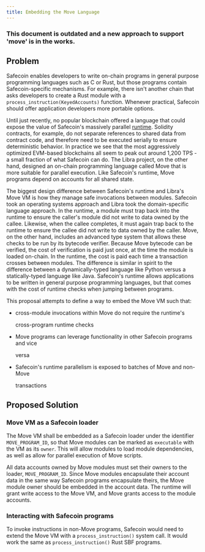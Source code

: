 ```yaml
---
title: Embedding the Move Language
---
```


### This document is outdated and a new approach to support 'move' is in the works.

## Problem

Safecoin enables developers to write on-chain programs in general purpose programming languages such as C or Rust, but those programs contain Safecoin-specific mechanisms. For example, there isn't another chain that asks developers to create a Rust module with a `process_instruction(KeyedAccounts)` function. Whenever practical, Safecoin should offer application developers more portable options.

Until just recently, no popular blockchain offered a language that could expose the value of Safecoin's massively parallel [runtime](../validator/runtime.md). Solidity contracts, for example, do not separate references to shared data from contract code, and therefore need to be executed serially to ensure deterministic behavior. In practice we see that the most aggressively optimized EVM-based blockchains all seem to peak out around 1,200 TPS - a small fraction of what Safecoin can do. The Libra project, on the other hand, designed an on-chain programming language called Move that is more suitable for parallel execution. Like Safecoin's runtime, Move programs depend on accounts for all shared state.

The biggest design difference between Safecoin's runtime and Libra's Move VM is how they manage safe invocations between modules. Safecoin took an operating systems approach and Libra took the domain-specific language approach. In the runtime, a module must trap back into the runtime to ensure the caller's module did not write to data owned by the callee. Likewise, when the callee completes, it must again trap back to the runtime to ensure the callee did not write to data owned by the caller. Move, on the other hand, includes an advanced type system that allows these checks to be run by its bytecode verifier. Because Move bytecode can be verified, the cost of verification is paid just once, at the time the module is loaded on-chain. In the runtime, the cost is paid each time a transaction crosses between modules. The difference is similar in spirit to the difference between a dynamically-typed language like Python versus a statically-typed language like Java. Safecoin's runtime allows applications to be written in general purpose programming languages, but that comes with the cost of runtime checks when jumping between programs.

This proposal attempts to define a way to embed the Move VM such that:

- cross-module invocations within Move do not require the runtime's

  cross-program runtime checks

- Move programs can leverage functionality in other Safecoin programs and vice

  versa

- Safecoin's runtime parallelism is exposed to batches of Move and non-Move

  transactions

## Proposed Solution

### Move VM as a Safecoin loader

The Move VM shall be embedded as a Safecoin loader under the identifier `MOVE_PROGRAM_ID`, so that Move modules can be marked as `executable` with the VM as its `owner`. This will allow modules to load module dependencies, as well as allow for parallel execution of Move scripts.

All data accounts owned by Move modules must set their owners to the loader, `MOVE_PROGRAM_ID`. Since Move modules encapsulate their account data in the same way Safecoin programs encapsulate theirs, the Move module owner should be embedded in the account data. The runtime will grant write access to the Move VM, and Move grants access to the module accounts.

### Interacting with Safecoin programs

To invoke instructions in non-Move programs, Safecoin would need to extend the Move VM with a `process_instruction()` system call. It would work the same as `process_instruction()` Rust SBF programs.
